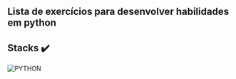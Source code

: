 ## Lista de exercícios para desenvolver habilidades em python 

## Stacks :heavy_check_mark:

  ![PYTHON](https://img.shields.io/badge/python-blue.svg?style=for-the-badge&logo=python&logoColor=black)

